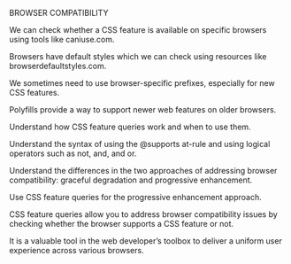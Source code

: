 BROWSER COMPATIBILITY

We can check whether a CSS feature is available on specific browsers using tools like caniuse.com.

Browsers have default styles which we can check using resources like browserdefaultstyles.com.

We sometimes need to use browser-specific prefixes, especially for new CSS features.

Polyfills provide a way to support newer web features on older browsers.

Understand how CSS feature queries work and when to use them.

Understand the syntax of using the @supports at-rule and using logical operators such as not, and, and or.

Understand the differences in the two approaches of addressing browser compatibility: graceful degradation and progressive enhancement.

Use CSS feature queries for the progressive enhancement approach.

CSS feature queries allow you to address browser compatibility issues by checking whether the browser supports a CSS feature or not.

It is a valuable tool in the web developer’s toolbox to deliver a uniform user experience across various browsers.
